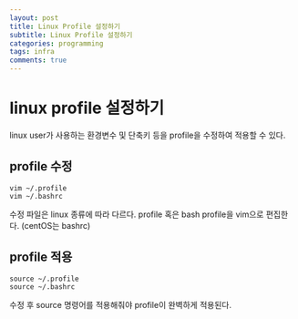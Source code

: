 ```yaml
---
layout: post
title: Linux Profile 설정하기
subtitle: Linux Profile 설정하기
categories: programming
tags: infra
comments: true
---
```


# linux profile 설정하기
linux user가 사용하는 환경변수 및 단축키 등을 profile을 수정하여 적용할 수 있다.

## profile 수정
```
vim ~/.profile
vim ~/.bashrc
```
수정 파일은 linux 종류에 따라 다르다.
profile 혹은 bash profile을 vim으로 편집한다.
(centOS는 bashrc)

## profile 적용
```
source ~/.profile
source ~/.bashrc
```
수정 후 source 명령어를 적용해줘야 profile이 완벽하게 적용된다.